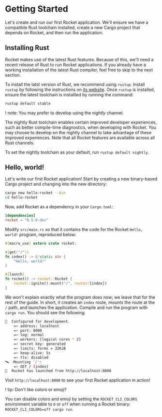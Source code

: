 # Getting Started

Let's create and run our first Rocket application. We'll ensure we have a
compatible Rust toolchain installed, create a new Cargo project that depends on
Rocket, and then run the application.

## Installing Rust

Rocket makes use of the latest Rust features. Because of this, we'll need a
recent release of Rust to run Rocket applications. If you already have a working
installation of the latest Rust compiler, feel free to skip to the next section.

To install the latst version of Rust, we recommend using `rustup`. Install
`rustup` by following the instructions on [its website](https://rustup.rs/).
Once `rustup` is installed, ensure the latest toolchain is installled by running
the command:

```sh
rustup default stable
```

! note: You may prefer to develop using the _nightly_ channel.

  The nightly Rust toolchain enables certain improved developer experiences,
  such as better compile-time diagnostics, when developing with Rocket. You may
  choose to develop on the nightly channel to take advantage of these improved
  experiences. Note that all Rocket features are available across all Rust
  channels.

  To set the nightly toolchain as your default, run `rustup default nightly`.

## Hello, world!

Let's write our first Rocket application! Start by creating a new binary-based
Cargo project and changing into the new directory:

```sh
cargo new hello-rocket --bin
cd hello-rocket
```

Now, add Rocket as a dependency in your `Cargo.toml`:

```toml
[dependencies]
rocket = "0.5.0-dev"
```

Modify `src/main.rs` so that it contains the code for the Rocket `Hello, world!`
program, reproduced below:

```rust
#[macro_use] extern crate rocket;

#[get("/")]
fn index() -> &'static str {
    "Hello, world!"
}

#[launch]
fn rocket() -> rocket::Rocket {
    rocket::ignite().mount("/", routes![index])
}
```

We won't explain exactly what the program does now; we leave that for the rest
of the guide. In short, it creates an `index` route, _mounts_ the route at the
`/` path, and launches the application. Compile and run the program with `cargo
run`. You should see the following:

```sh
🔧  Configured for development.
    => address: localhost
    => port: 8000
    => log: normal
    => workers: [logical cores * 2]
    => secret key: generated
    => limits: forms = 32KiB
    => keep-alive: 5s
    => tls: disabled
🛰  Mounting '/':
    => GET / (index)
🚀  Rocket has launched from http://localhost:8000
```

Visit `http://localhost:8000` to see your first Rocket application in action!

! tip: Don't like colors or emoji?

  You can disable colors and emoji by setting the `ROCKET_CLI_COLORS`
  environment variable to `0` or `off` when running a Rocket binary:
  `ROCKET_CLI_COLORS=off cargo run`.
